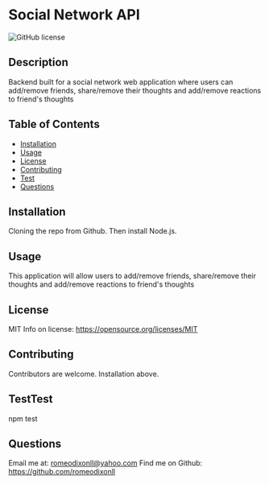 # Social Network API
![GitHub license](https://img.shields.io/badge/License-MIT-yellow.svg)

## Description
Backend built for a social network web application where users can add/remove friends, share/remove their thoughts and add/remove reactions to friend's thoughts

## Table of Contents 
- [Installation](#installation)
- [Usage](#usage)
- [License](#license)
- [Contributing](#Contributing)
- [Test](#Test)
- [Questions](#Questions)

## Installation
Cloning the repo from Github. Then install Node.js. 

## Usage
This application will allow users to add/remove friends, share/remove their thoughts and add/remove reactions to friend's thoughts

## License
MIT
Info on license: https://opensource.org/licenses/MIT

## Contributing 
Contributors are welcome. Installation above.

## TestTest
npm test

## Questions 
Email me at: romeodixonll@yahoo.com 
Find me on Github: https://github.com/romeodixonll

